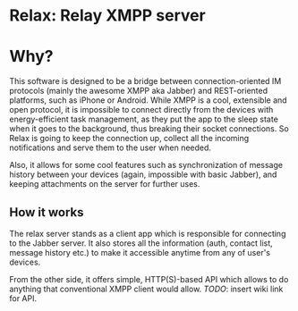 # Relax: Relay XMPP server

# Why?

This software is designed to be a bridge between connection-oriented IM protocols (mainly the awesome XMPP aka Jabber) and REST-oriented platforms, such as iPhone or Android. While XMPP is a cool, extensible and open protocol, it is impossible to connect directly from the devices with energy-efficient task management, as they put the app to the sleep state when it goes to the background, thus breaking their socket connections. So Relax is going to keep the connection up, collect all the incoming notifications and serve them to the user when needed.

Also, it allows for some cool features such as synchronization of message history between your devices (again, impossible with basic Jabber), and keeping attachments on the server for further uses.

## How it works

The relax server stands as a client app which is responsible for connecting to the Jabber server. It also stores all the information (auth, contact list, message history etc.) to make it accessible anytime from any of user's devices.

From the other side, it offers simple, HTTP(S)-based API which allows to do anything that conventional XMPP client would allow. *TODO*: insert wiki link for API.
